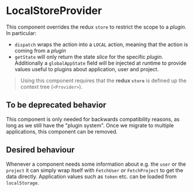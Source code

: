 # LocalStoreProvider

This component overrides the redux `store` to restrict the scope to a _plugin_.
In particular:

- `dispatch` wraps the action into a `LOCAL` action, meaning that the action is
  coming from a _plugin_
- `getState` will only return the state _slice_ for the specific _plugin_.
  Additionally a `globalAppState` field will be injected at runtime to provide
  values useful to plugins about application, user and project.

> Using this component requires that the **redux `store`** is defined up the
> context tree (`<Provider>`).

## To be deprecated behavior

This component is only needed for backwards compatibility reasons, as long as we
still have the "plugin system". Once we migrate to multiple applications, this
component can be removed.

## Desired behaviour

Whenever a component needs some information about e.g. the `user` or the
`project` it can simply wrap itself with `FetchUser` or `FetchProject` to get
the data directly. Application values such as `token` etc. can be loaded from
`localStorage`.
